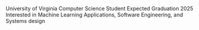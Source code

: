 University of Virginia Computer Science Student
Expected Graduation 2025
Interested in Machine Learning Applications, Software Engineering, and Systems design


<!---
alexjinghuang/alexjinghuang is a ✨ special ✨ repository because its `README.md` (this file) appears on your GitHub profile.
You can click the Preview link to take a look at your changes.
--->
